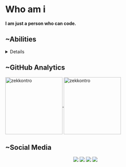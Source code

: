 # Who am i
**I am just a person who can code.**

## ~Abilities
<details>
<p>
  <img  src="https://img.shields.io/badge/Python-3776AB?style=for-the-badge&logo=python&logoColor=white"/>
  <img  src="https://img.shields.io/badge/JavaScript-F7DF1E?style=for-the-badge&logo=javascript&logoColor=black" />
  <img  src="https://img.shields.io/badge/TypeScript-007ACC?style=for-the-badge&logo=typescript&logoColor=white"/>
  <img  src="https://img.shields.io/badge/Flask-000000?style=for-the-badge&logo=flask&logoColor=white"/>
  <img  src="https://img.shields.io/badge/React-20232A?style=for-the-badge&logo=react&logoColor=61DAFB"/>
  <img  src="https://img.shields.io/badge/React_Native-20232A?style=for-the-badge&logo=react&logoColor=61DAFB" />
  <img  src="https://img.shields.io/badge/Express.js-404D59?style=for-the-badge&logo=express&logoColor=white" />
  <img  src="https://img.shields.io/badge/Node.js-43853D?style=for-the-badge&logo=node.js&logoColor=white" />
  <img  src="https://img.shields.io/badge/MySQL-00000F?style=for-the-badge&logo=mysql&logoColor=white" />
  <img  src="https://img.shields.io/badge/SQLite-07405E?style=for-the-badge&logo=sqlite&logoColor=white"/>
  <img  src="https://img.shields.io/badge/MongoDB-4EA94B?style=for-the-badge&logo=mongodb&logoColor=white" />
  <img  src="https://img.shields.io/badge/firebase-ffca28?style=for-the-badge&logo=firebase&logoColor=white" />
  <img  src="https://img.shields.io/badge/HTML5-E34F26?style=for-the-badge&logo=html5&logoColor=white"/>
  <img  src="https://img.shields.io/badge/CSS3-1572B6?style=for-the-badge&logo=css3&logoColor=white" />
  <img  src="https://img.shields.io/badge/Heroku-430098?style=for-the-badge&logo=heroku&logoColor=white" />
  <img  src="https://img.shields.io/badge/Postman-FF6C37?style=for-the-badge&logo=Postman&logoColor=white"/>
  <img  src="https://img.shields.io/badge/Visual_Studio_Code-0078D4?style=for-the-badge&logo=visual%20studio%20code&logoColor=white"/>
  <img src="https://img.shields.io/badge/Kali_Linux-557C94?style=for-the-badge&logo=kali-linux&logoColor=white"/>
<p>
 </details>
 
## ~GitHub Analytics
<a href="https://github.com/zekkontro">
  <img height="180em" align="center" src="https://github-readme-stats.vercel.app/api?username=kaankarakoc42&show_icons=true&locale=en&theme=algolia&include_all_commits=true&count_private=true" alt="zekkontro"/>
  <img height="180em" align="center" src="https://github-readme-stats.vercel.app/api/top-langs?username=kaankarakoc42&show_icons=true&locale=en&layout=compact&langs_count=8&theme=algolia" alt="zekkontro"/>
</a>


## ~Social Media
<p align="center">
  <a href="mailto:karakockaan326@gamil.com"> <img src="https://img.shields.io/badge/Gmail-D14836?style=for-the-badge&logo=gmail&logoColor=white"><a/>
  <a href="https://www.instagram.com/kaankarakoc42/"> <img src="https://img.shields.io/badge/Instagram-E4405F?style=for-the-badge&logo=instagram&logoColor=white"><a/>
  <a href="https://kaankarakoc42.medium.com"><img src="https://img.shields.io/badge/Medium-12100E?style=for-the-badge&logo=medium&logoColor=white"><a/>
  <a href="https://www.npmjs.com/~kaankarakoc42"><img src="https://img.shields.io/badge/npm-CB3837?style=for-the-badge&logo=npm&logoColor=white"/><a/>
<p/>

